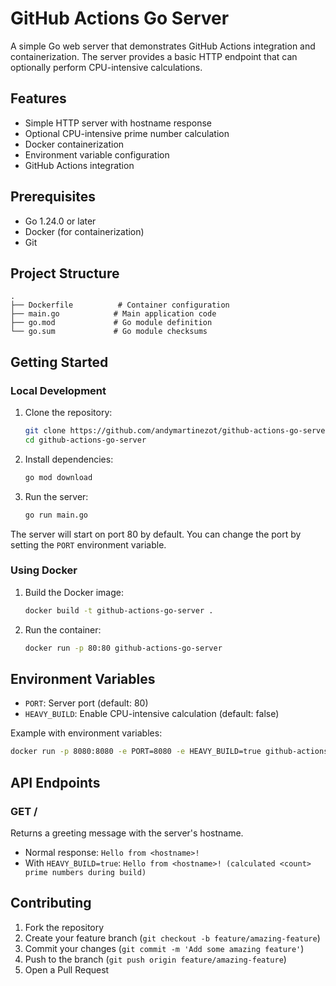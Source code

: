 # GitHub Actions Go Server

A simple Go web server that demonstrates GitHub Actions integration and containerization. The server provides a basic HTTP endpoint that can optionally perform CPU-intensive calculations.

## Features

- Simple HTTP server with hostname response
- Optional CPU-intensive prime number calculation
- Docker containerization
- Environment variable configuration
- GitHub Actions integration

## Prerequisites

- Go 1.24.0 or later
- Docker (for containerization)
- Git

## Project Structure

```
.
├── Dockerfile          # Container configuration
├── main.go            # Main application code
├── go.mod             # Go module definition
└── go.sum             # Go module checksums
```

## Getting Started

### Local Development

1. Clone the repository:
   ```bash
   git clone https://github.com/andymartinezot/github-actions-go-server.git
   cd github-actions-go-server
   ```

2. Install dependencies:
   ```bash
   go mod download
   ```

3. Run the server:
   ```bash
   go run main.go
   ```

The server will start on port 80 by default. You can change the port by setting the `PORT` environment variable.

### Using Docker

1. Build the Docker image:
   ```bash
   docker build -t github-actions-go-server .
   ```

2. Run the container:
   ```bash
   docker run -p 80:80 github-actions-go-server
   ```

## Environment Variables

- `PORT`: Server port (default: 80)
- `HEAVY_BUILD`: Enable CPU-intensive calculation (default: false)

Example with environment variables:
```bash
docker run -p 8080:8080 -e PORT=8080 -e HEAVY_BUILD=true github-actions-go-server
```

## API Endpoints

### GET /

Returns a greeting message with the server's hostname.

- Normal response: `Hello from <hostname>!`
- With `HEAVY_BUILD=true`: `Hello from <hostname>! (calculated <count> prime numbers during build)`


## Contributing

1. Fork the repository
2. Create your feature branch (`git checkout -b feature/amazing-feature`)
3. Commit your changes (`git commit -m 'Add some amazing feature'`)
4. Push to the branch (`git push origin feature/amazing-feature`)
5. Open a Pull Request
